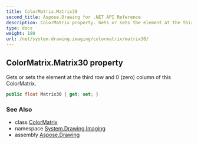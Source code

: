 ```yaml
---
title: ColorMatrix.Matrix30
second_title: Aspose.Drawing for .NET API Reference
description: ColorMatrix property. Gets or sets the element at the third row and 0 zero column of this ColorMatrix
type: docs
weight: 180
url: /net/system.drawing.imaging/colormatrix/matrix30/
---
```

## ColorMatrix.Matrix30 property

Gets or sets the element at the third row and 0 (zero) column of this ColorMatrix.

```csharp
public float Matrix30 { get; set; }
```

### See Also

* class [ColorMatrix](../)
* namespace [System.Drawing.Imaging](../../colormatrix/)
* assembly [Aspose.Drawing](../../../)


